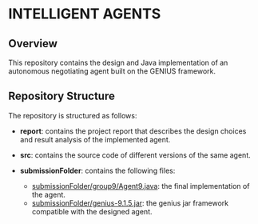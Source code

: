 # INTELLIGENT AGENTS

## Overview

This repository contains the design and Java implementation of an
autonomous negotiating agent built on the GENIUS framework. 

## Repository Structure

The repository is structured as follows:

- __report__: contains the project report that describes the design
  choices and result analysis of the implemented agent.
  
- __src__: contains the source code of different versions of the same
  agent.
  
- __submissionFolder__: contains the following files:

  - [submissionFolder/group9/Agent9.java](https://github.com/dda410/intelligentAgents/blob/master/submissionFolder/group9/Agent9.java): the final implementation of
    the agent.
  - [submissionFolder/genius-9.1.5.jar](https://github.com/dda410/intelligentAgents/blob/master/submissionFolder/genius-9.1.5.jar):
    the genius jar framework compatible with the designed agent.
  
